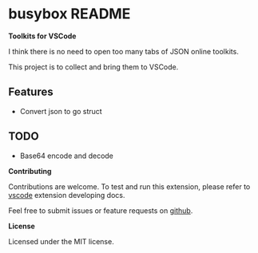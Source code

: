 # busybox README

**Toolkits for VSCode**

I think there is no need to open too many tabs of JSON online toolkits. 

This project is to collect and bring them to VSCode.

## Features

- Convert json to go struct

## TODO

- Base64 encode and decode


**Contributing**

Contributions are welcome. To test and run this extension, please refer to [vscode](https://github.com/microsoft/vscode) extension developing docs.

Feel free to submit issues or feature requests on [github](https://github.com/n-wen/busybox).

**License**

Licensed under the MIT license.

